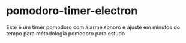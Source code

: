 # pomodoro-timer-electron
Este é um timer pomodoro com alarme sonoro e ajuste em minutos do tempo para métodologia pomodoro para estudo
